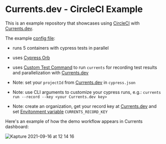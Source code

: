 # Currents.dev - CircleCI Example

This is an example repository that showcases using [CircleCI](https://circleci.com) with [Currents.dev](https://currents.dev).

The example [config file](https://github.com/currents-dev/circleci-example/blob/master/.circleci/config.yml):

- runs 5 containers with cypress tests in parallel

- uses [Cypress Orb](https://circleci.com/developer/orbs/orb/cypress-io/cypress)

- uses [Custom Test Command](https://github.com/currents-dev/circleci-example/blob/master/.circleci/config.yml#L9) to run `currents` for recording test results and parallelization with [Currents.dev](https://currents.dev)

- Note: set your `projectId` from [Currents.dev](https://app.currents.dev) in `cypress.json`

- Note: use CLI arguments to customize your cypress runs, e.g.: `currents run --record --key <your Currents.dev key>`

- Note: create an organization, get your record key at [Currents.dev](https://app.currents.dev) and set [Envitonment variable](https://circleci.com/docs/2.0/env-vars/) `CURRENTS_RECORD_KEY`

Here's an example of how the demo workflow appears in Currents dashboard:

![Kapture 2021-09-16 at 12 14 16](https://user-images.githubusercontent.com/1637928/133671707-cd809410-863e-4118-9204-60410e17b0bd.gif)
